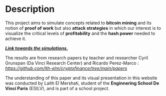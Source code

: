 # Description

This project aims to simulate concepts related to **bitcoin mining** and its notion of **proof of work**
but also **attack strategies** in which our interest is to visualize the critical levels of **profitability** 
and the **hash power** needed to achieve it.

[***Link towards the simulations.***](https://share.streamlit.io/lth-elm/cryptofinance/main/cryptofinance.py)

The results are from research papers by teacher and researcher Cyril Grunspan (Da Vinci Research Center) 
and Ricardo Perez-Marco : *https://github.com/lth-elm/cryptofinance/tree/main/papers*

The understanding of this paper and its visual presentation in this website was conducted by Laith El Mershati, student of the **Enginnering School De Vinci Paris** (ESILV), and is part of a school project.
